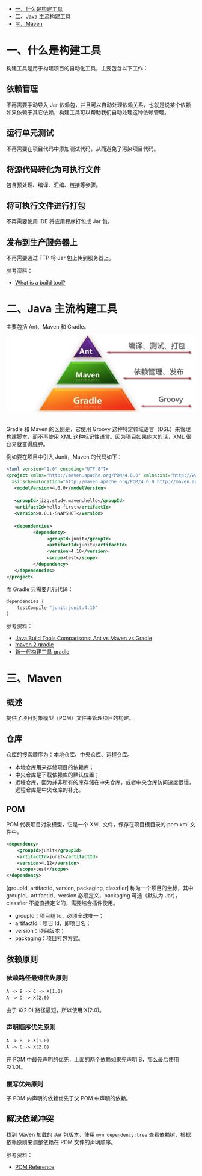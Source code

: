 <!-- GFM-TOC -->
* [一、什么是构建工具](#一什么是构建工具)
* [二、Java 主流构建工具](#二java-主流构建工具)
* [三、Maven](#三maven)
<!-- GFM-TOC -->


# 一、什么是构建工具

构建工具是用于构建项目的自动化工具，主要包含以下工作：

## 依赖管理

不再需要手动导入 Jar 依赖包，并且可以自动处理依赖关系，也就是说某个依赖如果依赖于其它依赖，构建工具可以帮助我们自动处理这种依赖管理。

## 运行单元测试

不再需要在项目代码中添加测试代码，从而避免了污染项目代码。

## 将源代码转化为可执行文件

包含预处理、编译、汇编、链接等步骤。

## 将可执行文件进行打包

不再需要使用 IDE 将应用程序打包成 Jar 包。

## 发布到生产服务器上

不再需要通过 FTP 将 Jar 包上传到服务器上。

参考资料：

- [What is a build tool?](https://stackoverflow.com/questions/7249871/what-is-a-build-tool)

# 二、Java 主流构建工具

主要包括 Ant、Maven 和 Gradle。

<div align="center"> <img src="../pics//897503d0-59e3-4752-903d-529fbdb72fee.jpg"/> </div><br>

Gradle 和 Maven 的区别是，它使用 Groovy 这种特定领域语言（DSL）来管理构建脚本，而不再使用 XML 这种标记性语言。因为项目如果庞大的话，XML 很容易就变得臃肿。

例如要在项目中引入 Junit，Maven 的代码如下：

```xml
<?xml version="1.0" encoding="UTF-8"?>
<project xmlns="http://maven.apache.org/POM/4.0.0" xmlns:xsi="http://www.w3.org/2001/XMLSchema-instance"
  xsi:schemaLocation="http://maven.apache.org/POM/4.0.0 http://maven.apache.org/xsd/maven-4.0.0.xsd">
   <modelVersion>4.0.0</modelVersion>
 
   <groupId>jizg.study.maven.hello</groupId>
   <artifactId>hello-first</artifactId>
   <version>0.0.1-SNAPSHOT</version>

   <dependencies>
          <dependency>
               <groupId>junit</groupId>
               <artifactId>junit</artifactId>
               <version>4.10</version>
               <scope>test</scope>
          </dependency>
   </dependencies>
</project>
```

而 Gradle 只需要几行代码：

```java
dependencies {
    testCompile "junit:junit:4.10"
}
```

参考资料：

- [Java Build Tools Comparisons: Ant vs Maven vs Gradle](https://programmingmitra.blogspot.com/2016/05/java-build-tools-comparisons-ant-vs.html)
- [maven 2 gradle](http://sagioto.github.io/maven2gradle/)
- [新一代构建工具 gradle](https://www.imooc.com/learn/833)

# 三、Maven

## 概述

提供了项目对象模型（POM）文件来管理项目的构建。

## 仓库

仓库的搜索顺序为：本地仓库、中央仓库、远程仓库。

- 本地仓库用来存储项目的依赖库；
- 中央仓库是下载依赖库的默认位置；
- 远程仓库，因为并非所有的库存储在中央仓库，或者中央仓库访问速度很慢，远程仓库是中央仓库的补充。

## POM

POM 代表项目对象模型，它是一个 XML 文件，保存在项目根目录的 pom.xml 文件中。

```xml
<dependency>
    <groupId>junit</groupId>
    <artifactId>junit</artifactId>
    <version>4.12</version>
    <scope>test</scope>
</dependency>
```

[groupId, artifactId, version, packaging, classfier] 称为一个项目的坐标，其中 groupId、artifactId、version 必须定义，packaging 可选（默认为 Jar），classfier 不能直接定义的，需要结合插件使用。

- groupId：项目组 Id，必须全球唯一；
- artifactId：项目 Id，即项目名；
- version：项目版本；
- packaging：项目打包方式。

## 依赖原则

### 依赖路径最短优先原则

```html
A -> B -> C -> X(1.0)
A -> D -> X(2.0)
```
由于 X(2.0) 路径最短，所以使用 X(2.0)。

### 声明顺序优先原则

```html
A -> B -> X(1.0)
A -> C -> X(2.0)
```

在 POM 中最先声明的优先，上面的两个依赖如果先声明 B，那么最后使用 X(1.0)。

### 覆写优先原则

子 POM 内声明的依赖优先于父 POM 中声明的依赖。

## 解决依赖冲突

找到 Maven 加载的 Jar 包版本，使用 `mvn dependency:tree` 查看依赖树，根据依赖原则来调整依赖在 POM 文件的声明顺序。

参考资料：

- [POM Reference](http://maven.apache.org/pom.html#Dependency_Version_Requirement_Specification)




